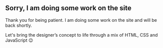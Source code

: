 ## Sorry, I am doing some work on the site
Thank you for being patient. I am doing some work on the site and will be back shortly.

Let's bring the designer’s concept to life through a mix of HTML, CSS and JavaScript 😉
